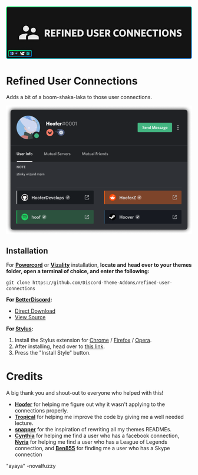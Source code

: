 ![Banner](./assets/banner.png)

# Refined User Connections
Adds a bit of a boom-shaka-laka to those user connections.

![Preview](./screenshots/preview.png)

## Installation
For **[Powercord](http://powercord.dev/)** or **[Vizality](https://vizality.com/)** installation, **locate and head over to your themes folder, open a terminal of choice, and enter the following:**
```
git clone https://github.com/Discord-Theme-Addons/refined-user-connections
```

**For [BetterDiscord](http://betterdiscord.app/):**
- [Direct Download](https://github.com/Discord-Theme-Addons/refined-user-connections/releases/download/1.3.1/RefinedUserConections.theme.css)
- [View Source](https://discord-theme-addons.github.io/gradientbuttons-v2/src/support/compiled.css)

**For [Stylus](https://github.com/openstyles/stylus):**
1. Install the Stylus extension for [Chrome](https://chrome.google.com/webstore/detail/stylus/clngdbkpkpeebahjckkjfobafhncgmne) / [Firefox](https://addons.mozilla.org/en-US/firefox/addon/styl-us/) / [Opera](https://github.com/openstyles/stylus/wiki/Opera,-Outdated-Stylus).
2. After installing, head over to [this link](https://discord-theme-addons.github.io/refined-user-connections/src/support/GradientButtons.user.css).
3. Press the "Install Style" button.

# Credits
A big thank you and shout-out to everyone who helped with this!
- **[Hoofer](https://github.com/HooferDevelops)** for helping me figure out why it wasn't applying to the connections properly.
- **[Tropical](https://github.com/Tropix126)** for helping me improve the code by giving me a well needed lecture.
- **[snapper](https://github.com/snappercord/)** for the inspiration of rewriting all my themes READMEs.
- **[Cynthia](https://github.com/cyyynthia)** for helping me find a user who has a facebook connection, **[Nyria](https://github.com/NYRI4)** for helping me find a user who has a League of Legends connection, and **[Ben855](https://github.com/BenSegal855)** for finding me a user who has a Skype connection

"ayaya" -novalfuzzy
